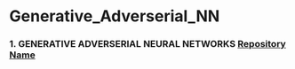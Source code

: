 # Generative_Adverserial_NN

### 1. GENERATIVE ADVERSERIAL NEURAL NETWORKS [Repository Name](https://github.com/username/repo-name)
